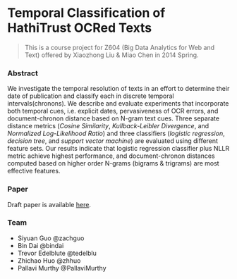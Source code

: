 Temporal Classification of HathiTrust OCRed Texts
============

> This is a course project for Z604 (Big Data Analytics for Web and Text) offered by Xiaozhong Liu & Miao Chen in 2014 Spring.

### Abstract
We investigate the temporal resolution of texts in an effort to determine their date of publication and classify each in discrete temporal intervals(chronons). We describe and evaluate experiments that incorporate both temporal cues, i.e. explicit dates, pervasiveness of OCR errors, and document-chronon distance based on N-gram text cues. Three separate distance metrics (*Cosine Similarity*, *Kullback-Leibler Divergence*, and *Normalized Log-Likelihood Ratio*) and three classifiers (*logistic regression*, *decision tree*, and *support vector machine*) are evaluated using different feature sets. Our results indicate that logistic regression classifier plus NLLR metric achieve highest performance, and document-chronon distances computed based on higher order N-grams (bigrams & trigrams) are most effective features.

### Paper
Draft paper is available [here](https://www.sharelatex.com/project/53617bd34fce011556d4415d?r=19cfa5f5&rs=ps&rm=d).

### Team
* Siyuan Guo @zachguo
* Bin Dai @bindai
* Trevor Edelblute @tedelblu
* Zhichao Huo @zhhuo
* Pallavi Murthy @PallaviMurthy